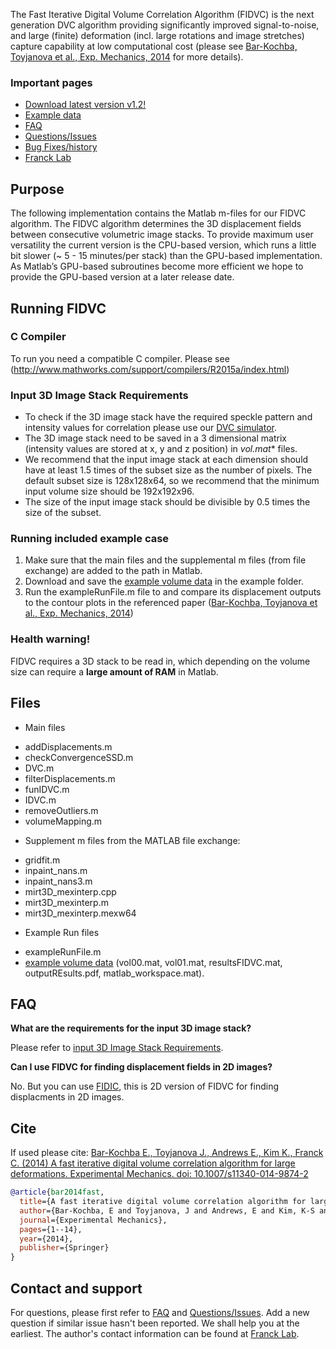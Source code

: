 The Fast Iterative Digital Volume Correlation Algorithm (FIDVC) is the next generation DVC algorithm providing significantly improved signal-to-noise, and large (finite) deformation (incl. large rotations and image stretches) capture capability at low computational cost (please see [Bar-Kochba, Toyjanova et al., Exp. Mechanics, 2014](http://link.springer.com/article/10.1007/s11340-014-9874-2?sa_campaign=email/event/articleAuthor/onlineFirst) for more details).

### Important pages
* [Download latest version v1.2!](https://github.com/FranckLab/FIDVC/releases)
* [Example data](https://drive.google.com/folderview?id=0ByhZqlrbo5srSmU2ZW1TOXpfVkE&usp=sharing)
* [FAQ](https://github.com/FranckLab/FIDVC#faq)
* [Questions/Issues](https://github.com/FranckLab/FIDVC/issues)
* [Bug Fixes/history](https://github.com/FranckLab/FIDVC/wiki/Bug-Fixes!)
* [Franck Lab](http://franck.engin.brown.edu)
 
## Purpose
The following implementation contains the Matlab m-files for our FIDVC algorithm. The FIDVC algorithm determines the 3D displacement fields between consecutive volumetric image stacks. To provide maximum user versatility the current version is the CPU-based version, which runs a little bit slower (~ 5 - 15 minutes/per stack) than the GPU-based implementation. As Matlab’s GPU-based subroutines become more efficient we hope to provide the GPU-based version at a later release date. 

## Running FIDVC

### C Compiler
To run you need a compatible C compiler. Please see
(http://www.mathworks.com/support/compilers/R2015a/index.html)

### Input 3D Image Stack Requirements
* To check if the 3D image stack have the required speckle pattern and intensity values for correlation please use our [DVC simulator](https://github.com/FranckLab/DVC-Simulator).
* The 3D image stack need to be saved in a 3 dimensional matrix (intensity values are stored at x, y and z position) in **vol*.mat** files.  
* We recommend that the input image stack at each dimension should have at least 1.5 times of the subset size as the number of pixels. The default subset size is 128x128x64, so we recommend that the minimum input volume size should be 192x192x96.
* The size of the input image stack should be divisible by 0.5 times the size of the subset. 

### Running included example case
1. Make sure that the main files and the supplemental m files (from file exchange) are added to the path in Matlab.
2. Download and save the [example volume data](https://drive.google.com/folderview?id=0ByhZqlrbo5srSmU2ZW1TOXpfVkE&usp=sharing) in the example folder. 
3. Run the exampleRunFile.m file to and compare its displacement outputs to the contour plots in the referenced paper ([Bar-Kochba, Toyjanova et al., Exp. Mechanics, 2014](http://link.springer.com/article/10.1007/s11340-014-9874-2?sa_campaign=email/event/articleAuthor/onlineFirst))

### Health warning!
FIDVC requires a 3D stack to be read in, which depending on the volume size can require a **large amount of RAM** in Matlab.

## Files
* Main files
 - addDisplacements.m
 - checkConvergenceSSD.m
 - DVC.m
 - filterDisplacements.m
 - funIDVC.m
 - IDVC.m
 - removeOutliers.m
 - volumeMapping.m

* Supplement m files from the MATLAB file exchange:
 - gridfit.m
 - inpaint_nans.m
 - inpaint_nans3.m
 - mirt3D_mexinterp.cpp
 - mirt3D_mexinterp.m
 - mirt3D_mexinterp.mexw64

* Example Run files
 - exampleRunFile.m
 - [example volume data](https://drive.google.com/folderview?id=0ByhZqlrbo5srSmU2ZW1TOXpfVkE&usp=sharing) (vol00.mat, vol01.mat, resultsFIDVC.mat, outputREsults.pdf, matlab_workspace.mat).

## FAQ
**What are the requirements for the input 3D image stack?**

Please refer to [input 3D Image Stack Requirements](https://github.com/FranckLab/FIDVC#input-3d-image-stack-requirements).

**Can I use FIDVC for finding displacement fields in 2D images?**

No. But you can use [FIDIC](https://github.com/FranckLab/FIDIC), this is 2D version of FIDVC for finding displacments in 2D images. 

## Cite
If used please cite:
[Bar-Kochba E., Toyjanova J., Andrews E., Kim K., Franck C. (2014) A fast iterative digital volume correlation algorithm for large deformations. Experimental Mechanics. doi: 10.1007/s11340-014-9874-2](http://link.springer.com/article/10.1007/s11340-014-9874-2?sa_campaign=email/event/articleAuthor/onlineFirst)

```bibtex
@article{bar2014fast,
  title={A fast iterative digital volume correlation algorithm for large deformations},
  author={Bar-Kochba, E and Toyjanova, J and Andrews, E and Kim, K-S and Franck, C},
  journal={Experimental Mechanics},
  pages={1--14},
  year={2014},
  publisher={Springer}
}
```

## Contact and support
For questions, please first refer to [FAQ](https://github.com/FranckLab/FIDVC#faq) and [Questions/Issues](https://github.com/FranckLab/FIDVC/issues). Add a new question if similar issue hasn't been reported. We shall help you at the earliest. The author's contact information can be found at [Franck Lab](http://franck.engin.brown.edu).
